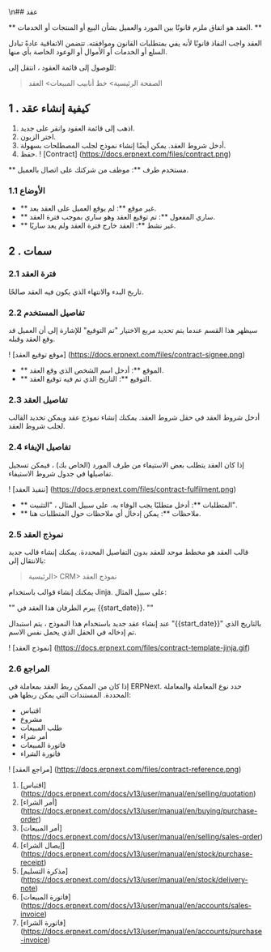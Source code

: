 \n## عقد

** العقد هو اتفاق ملزم قانونًا بين المورد والعميل بشأن البيع أو المنتجات أو الخدمات. **

العقد واجب النفاذ قانونًا لأنه يفي بمتطلبات القانون وموافقته. تتضمن الاتفاقية عادةً تبادل السلع أو الخدمات أو الأموال أو الوعود الخاصة بأي منها.

للوصول إلى قائمة العقود ، انتقل إلى:

> الصفحة الرئيسية> خط أنابيب المبيعات> العقد

## 1 \. كيفية إنشاء عقد

1. اذهب إلى قائمة العقود وانقر على جديد.
2. اختر الزبون.
3. أدخل شروط العقد. يمكن أيضًا إنشاء نموذج لجلب المصطلحات بسهولة.
4. حفظ. ! [Contract] (https://docs.erpnext.com/files/contract.png)

** مستخدم طرف **: موظف من شركتك على اتصال بالعميل.

### 1.1 الأوضاع

* ** غير موقع **: لم يوقع العميل على العقد بعد.
* ** ساري المفعول **: تم توقيع العقد وهو ساري بموجب فترة العقد.
* ** غير نشط **: العقد خارج فترة العقد ولم يعد ساريًا.

## 2 \. سمات

### 2.1 فترة العقد

تاريخ البدء والانتهاء الذي يكون فيه العقد صالحًا.

### 2.2 تفاصيل المستخدم

سيظهر هذا القسم عندما يتم تحديد مربع الاختيار "تم التوقيع" للإشارة إلى أن العميل قد وقع العقد وقبله.

! [موقع توقيع العقد] (https://docs.erpnext.com/files/contract-signee.png)

* ** الموقع **: أدخل اسم الشخص الذي وقع العقد.
* ** التوقيع **: التاريخ الذي تم فيه توقيع العقد.

### 2.3 تفاصيل العقد

أدخل شروط العقد في حقل شروط العقد. يمكنك إنشاء نموذج عقد ويمكن تحديد القالب لجلب شروط العقد.

### 2.4 تفاصيل الإيفاء

إذا كان العقد يتطلب بعض الاستيفاء من طرف المورد (الخاص بك) ، فيمكن تسجيل تفاصيلها في جدول شروط الاستيفاء.

! [تنفيذ العقد] (https://docs.erpnext.com/files/contract-fulfilment.png)

* ** المتطلبات **: أدخل متطلبًا يجب الوفاء به. على سبيل المثال ، "التثبيت".
* ** ملاحظات **: يمكن إدخال أي ملاحظات حول المتطلبات هنا.

### 2.5 نموذج العقد

قالب العقد هو مخطط موحد للعقد بدون التفاصيل المحددة. يمكنك إنشاء قالب جديد بالانتقال إلى:

> الرئيسية> CRM> نموذج العقد

يمكنك إنشاء قوالب باستخدام Jinja. على سبيل المثال:

""
يبرم الطرفان هذا العقد في {{start_date}}.
""

عند إنشاء عقد جديد باستخدام هذا النموذج ، يتم استبدال "{{start_date}}" بالتاريخ الذي تم إدخاله في الحقل الذي يحمل نفس الاسم.

! [نموذج العقد] (https://docs.erpnext.com/files/contract-template-jinja.gif)

### 2.6 المراجع

إذا كان من الممكن ربط العقد بمعاملة في ERPNext. حدد نوع المعاملة والمعاملة المحددة. المستندات التي يمكن ربطها هي:

*   اقتباس
*   مشروع
*   طلب المبيعات
*   أمر شراء
*   فاتورة المبيعات
* فاتورة الشراء

! [مراجع العقد] (https://docs.erpnext.com/files/contract-reference.png)

1. [اقتباس] (https://docs.erpnext.com/docs/v13/user/manual/en/selling/quotation)
2. [أمر الشراء] (https://docs.erpnext.com/docs/v13/user/manual/en/buying/purchase-order)
3. [أمر المبيعات] (https://docs.erpnext.com/docs/v13/user/manual/en/selling/sales-order)
4. [إيصال الشراء] (https://docs.erpnext.com/docs/v13/user/manual/en/stock/purchase-receipt)
5. [مذكرة التسليم] (https://docs.erpnext.com/docs/v13/user/manual/en/stock/delivery-note)
6. [فاتورة المبيعات] (https://docs.erpnext.com/docs/v13/user/manual/en/accounts/sales-invoice)
7. [فاتورة الشراء] (https://docs.erpnext.com/docs/v13/user/manual/en/accounts/purchase-invoice)